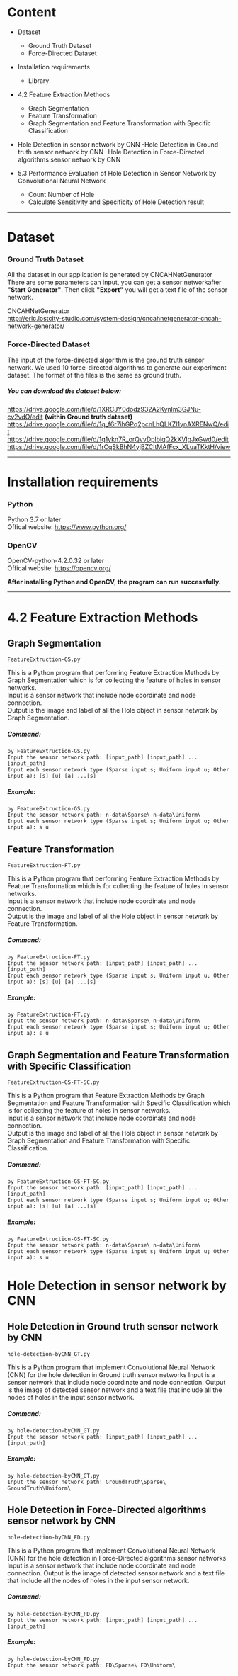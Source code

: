 # Content
- Dataset  
    - Ground Truth Dataset
    - Force-Directed Dataset  

- Installation requirements  
    - Library

- 4.2	Feature Extraction Methods
    - Graph Segmentation
    - Feature Transformation
    - Graph Segmentation and Feature Transformation with Specific Classification
    
 - Hole Detection in sensor network by CNN
    -Hole Detection in Ground truth sensor network by CNN
    -Hole Detection in Force-Directed algorithms sensor network by CNN
    
- 5.3	Performance Evaluation of Hole Detection in Sensor Network by Convolutional Neural Network 
    - Count Number of Hole
    - Calculate Sensitivity and Specificity of Hole Detection result

---

# Dataset
### Ground Truth Dataset  
All the dataset in our application is generated by CNCAHNetGenerator
There are some parameters can input, you can get a sensor networkafter **"Start Generator"**. Then click **"Export"** you will get a text file of the sensor network.  

CNCAHNetGenerator  
http://eric.lostcity-studio.com/system-design/cncahnetgenerator-cncah-network-generator/

### Force-Directed Dataset
The input of the force-directed algorithm is the ground truth sensor network. We used 10 force-directed algorithms to generate our experiment dataset. The format of the files is the same as ground truth.  

##### You can download the dataset below:
https://drive.google.com/file/d/1XRCJY0dodz932A2Kynlm3GJNu-cv2vdO/edit **(within Ground truth dataset)**  
https://drive.google.com/file/d/1q_f6r7ihGPq2pcnLhQLKZl1ynAXRENwQ/edit  
https://drive.google.com/file/d/1q1ykn7R_orQvvDplbiqQ2kXVIgJxGwd0/edit  
https://drive.google.com/file/d/1rCqSkBhN4yjBZCltMAfFcx_XLuaTKktH/view
    
---
# Installation requirements  
### Python 
Python 3.7 or later  
Offical website: https://www.python.org/

### OpenCV
OpenCV-python-4.2.0.32 or later  
Offical website: https://opencv.org/

**After installing Python and OpenCV, the program can run successfully.**

---

# 4.2	Feature Extraction Methods
## Graph Segmentation       

    FeatureExtruction-GS.py
    
This is a Python program that performing Feature Extraction Methods by Graph Segmentation which is for collecting the feature of holes in sensor networks.  
Input is a sensor network that include node coordinate and node connection.  
Output is the image and label of all the Hole object in sensor network by Graph Segmentation.

##### Command:  
    
    py FeatureExtruction-GS.py
    Input the sensor network path: [input_path] [input_path] ... [input_path]
    Input each sensor network type (Sparse input s; Uniform input u; Other input a): [s] [u] [a] ...[s]

##### Example:

    py FeatureExtruction-GS.py
    Input the sensor network path: n-data\Sparse\ n-data\Uniform\
    Input each sensor network type (Sparse input s; Uniform input u; Other input a): s u
    
## Feature Transformation       

    FeatureExtruction-FT.py
    
This is a Python program that performing Feature Extraction Methods by Feature Transformation which is for collecting the feature of holes in sensor networks.  
Input is a sensor network that include node coordinate and node connection.  
Output is the image and label of all the Hole object in sensor network by Feature Transformation.

##### Command:  
    
    py FeatureExtruction-FT.py
    Input the sensor network path: [input_path] [input_path] ... [input_path]
    Input each sensor network type (Sparse input s; Uniform input u; Other input a): [s] [u] [a] ...[s]

##### Example:

    py FeatureExtruction-FT.py
    Input the sensor network path: n-data\Sparse\ n-data\Uniform\
    Input each sensor network type (Sparse input s; Uniform input u; Other input a): s u

## Graph Segmentation and Feature Transformation with Specific Classification     

    FeatureExtruction-GS-FT-SC.py
    
This is a Python program that Feature Extraction Methods by Graph Segmentation and Feature Transformation with Specific Classification which is for collecting the feature of holes in sensor networks.  
Input is a sensor network that include node coordinate and node connection.  
Output is the image and label of all the Hole object in sensor network by Graph Segmentation and Feature Transformation with Specific Classification.

##### Command:  
    
    py FeatureExtruction-GS-FT-SC.py
    Input the sensor network path: [input_path] [input_path] ... [input_path]
    Input each sensor network type (Sparse input s; Uniform input u; Other input a): [s] [u] [a] ...[s]

##### Example:

    py FeatureExtruction-GS-FT-SC.py
    Input the sensor network path: n-data\Sparse\ n-data\Uniform\
    Input each sensor network type (Sparse input s; Uniform input u; Other input a): s u
    
# Hole Detection in sensor network by CNN
## Hole Detection in Ground truth sensor network by CNN
    
    hole-detection-byCNN_GT.py
This is a Python program that implement Convolutional Neural Network (CNN) for the hole detection in Ground truth sensor networks
Input is a sensor network that include node coordinate and node connection.
Output is the image of detected sensor network and a text file that include all the nodes of holes in the input sensor network.

##### Command:  
    
    py hole-detection-byCNN_GT.py
    Input the sensor network path: [input_path] [input_path] ... [input_path]

##### Example:

    py hole-detection-byCNN_GT.py
    Input the sensor network path: GroundTruth\Sparse\ GroundTruth\Uniform\
    
    
## Hole Detection in Force-Directed algorithms sensor network by CNN
    
    hole-detection-byCNN_FD.py
This is a Python program that implement Convolutional Neural Network (CNN) for the hole detection in Force-Directed algorithms sensor networks
Input is a sensor network that include node coordinate and node connection.
Output is the image of detected sensor network and a text file that include all the nodes of holes in the input sensor network.

##### Command:  
    
    py hole-detection-byCNN_FD.py
    Input the sensor network path: [input_path] [input_path] ... [input_path]

##### Example:

    py hole-detection-byCNN_FD.py
    Input the sensor network path: FD\Sparse\ FD\Uniform\

    
    

